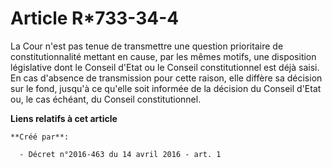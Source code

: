# Article R*733-34-4

La Cour n'est pas tenue de transmettre une question prioritaire de constitutionnalité mettant en cause, par les mêmes motifs,
une disposition législative dont le Conseil d'Etat ou le Conseil constitutionnel est déjà saisi. En cas d'absence de
transmission pour cette raison, elle diffère sa décision sur le fond, jusqu'à ce qu'elle soit informée de la décision du
Conseil d'Etat ou, le cas échéant, du Conseil constitutionnel.

**Liens relatifs à cet article**

	**Créé par**:

	  - Décret n°2016-463 du 14 avril 2016 - art. 1
